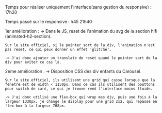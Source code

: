 Temps pour réaliser uniquement l'interface(sans gestion du responsive) :  17h30

Temps passé sur le responsive : 
    h45
    21h40

1er amélioration : 
    -> Dans le JS, reset de l'animation du svg de la section hifi (animated-h2-section).
    
    Sur le site officiel, si le pointer sort de la div, l'animation n'est pas reset, ce qui peux donner un effet 'glitché'.

    -> J'ai donc ajouter un translate de reset quand le pointer sort de la div pour éviter ce cas là.

2eme amélioration :
    -> Disposition CSS des div enfants du Carousel.

    Sur le site officiel, ils utilisent une grid qui casse lorsque que la fenetre est de width < 1150px. Dans ce cas ils utilisent des bouttons pour switch de card, ce qui je trouve rend l'interface moins fluide.

    -> J'ai donc utilisé une flex-box qui wrap mes div, puis une fois à la largeur 1330px, je change le display pour une grid 2x2, qui repasse en flex-box à la largeur 768px.